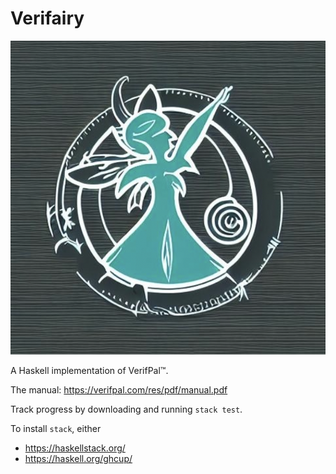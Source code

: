 # Verifairy

![Verifairy](./verifairy.png)

A Haskell implementation of VerifPal™.

The manual: https://verifpal.com/res/pdf/manual.pdf

Track progress by downloading and running `stack test`.

To install `stack`, either
- https://haskellstack.org/
- https://haskell.org/ghcup/
